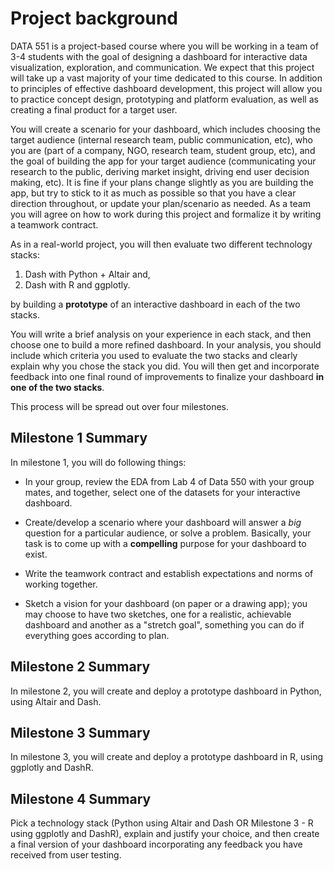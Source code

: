 # Project background

DATA 551 is a project-based course where you will be working in a team of 3-4 students with the goal of designing a dashboard for interactive data visualization, exploration, and communication.
We expect that this project will take up a vast majority of your time dedicated to this course.
In addition to principles of effective dashboard development, this project will allow you to practice concept design,
prototyping and platform evaluation, as well as creating a final product for a target user.

You will create a scenario for your dashboard, which includes choosing the target audience (internal research team, public communication, etc), who you are (part of a company, NGO, research team, student group, etc), and the goal of building the app for your target audience (communicating your research to the public, deriving market insight, driving end user decision making, etc).
It is fine if your plans change slightly as you are building the app, but try to stick to it as much as possible so that you have a clear direction throughout, or update your plan/scenario as needed.
As a team you will agree on how to work during this project and formalize it by writing a teamwork contract.

As in a real-world project, you will then evaluate two different technology stacks:

1. Dash with Python + Altair and,
2. Dash with R and ggplotly.

by building a **prototype** of an interactive dashboard in each of the two stacks.

You will write a brief analysis on your experience in each stack, and then choose one to build a more refined dashboard. 
In your analysis, you should include which criteria you used to evaluate the two stacks and clearly explain why you chose the stack you did.
You will then get and incorporate feedback into one final round of improvements to finalize your dashboard **in one of the two stacks**.

This process will be spread out over four milestones.

## Milestone 1 Summary

In milestone 1, you will do following things:

- In your group, review the EDA from Lab 4 of Data 550 with your group mates, and together, select one of the datasets for your interactive dashboard.

- Create/develop a scenario where your dashboard will answer a *big* question for a particular audience, or solve a problem. Basically, your task is to come up with a **compelling** purpose for your dashboard to exist.

- Write the teamwork contract and establish expectations and norms of working together.

- Sketch a vision for your dashboard (on paper or a drawing app); you may choose to have two sketches, one for a realistic, achievable dashboard and another as a "stretch goal", something you can do if everything goes according to plan.

## Milestone 2 Summary

In milestone 2, you will create and deploy a prototype dashboard in Python, using Altair and Dash.

## Milestone 3 Summary

In milestone 3, you will create and deploy a prototype dashboard in R, using ggplotly and DashR.

## Milestone 4 Summary

Pick a technology stack (Python using Altair and Dash OR Milestone 3 - R using ggplotly and DashR), explain and justify your choice, and then create a final version of your dashboard incorporating any feedback you have received from user testing.